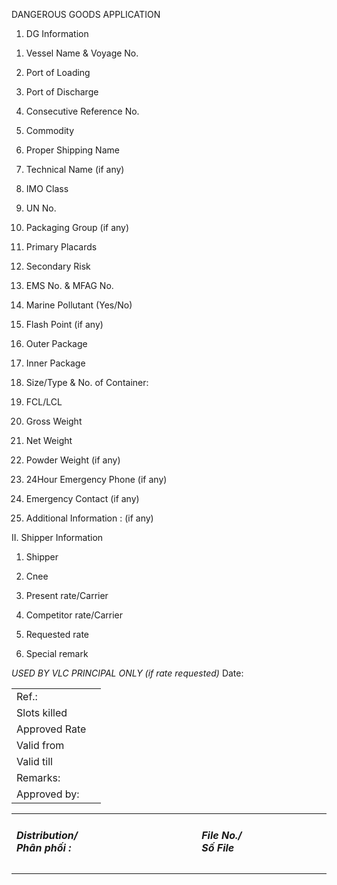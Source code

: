 DANGEROUS GOODS APPLICATION

1.  DG Information

<!-- -->

1)  Vessel Name & Voyage No.

2)  Port of Loading

3)  Port of Discharge

4)  Consecutive Reference No.

5)  Commodity

6)  Proper Shipping Name

7)  Technical Name (if any)

8)  IMO Class

9)  UN No.

10) Packaging Group (if any)

11) Primary Placards

12) Secondary Risk

13) EMS No. & MFAG No.

14) Marine Pollutant (Yes/No)

15) Flash Point (if any)

16) Outer Package

17) Inner Package

18) Size/Type & No. of Container:

19) FCL/LCL

20) Gross Weight

21) Net Weight

22) Powder Weight (if any)

23) 24Hour Emergency Phone (if any)

24) Emergency Contact (if any)

25) Additional Information : (if any)

II\. Shipper Information

1)  Shipper

2)  Cnee

3)  Present rate/Carrier

4)  Competitor rate/Carrier

5)  Requested rate

6)  Special remark

*USED BY VLC PRINCIPAL ONLY (if rate requested)* Date:

|               |     |
|---------------|-----|
| Ref.:         |     |
| Slots killed  |     |
| Approved Rate |     |
| Valid from    |     |
| Valid till    |     |
| Remarks:      |     |
| Approved by:  |     |

<table style="width:100%;">
<colgroup>
<col style="width: 29%" />
<col style="width: 28%" />
<col style="width: 16%" />
<col style="width: 24%" />
</colgroup>
<tbody>
<tr>
<td><h5 id="distribution-phân-phối">Distribution/ <em>Phân phối
:</em></h5></td>
<td><h5 id="section"></h5></td>
<td><h5 id="file-no.-số-file">File No./ <em>Số File</em></h5></td>
<td><h5 id="section-1"></h5></td>
</tr>
</tbody>
</table>
